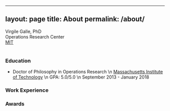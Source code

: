 
---
layout: page
title: About
permalink: /about/
---

<p class="message">
Virgile Galle, PhD <br>
Operations Research Center <br>
<a href="http://www.mit.edu">MIT </a> <br><br>
</p>

### Education

* Doctor of Philosophy in Operations Research \n [Massachusetts Institute of Technology](http://www.mit.edu/~orc/) \n GPA: 5.0/5.0 \n September 2013 - January 2018

### Work Experience

### Awards
